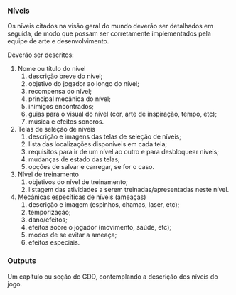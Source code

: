 ### Níveis

Os níveis citados na visão geral do mundo deverão ser detalhados em seguida,
de modo que possam ser corretamente implementados pela equipe de arte e
desenvolvimento.

Deverão ser descritos:

1. Nome ou título do nível
	1. descrição breve do nível;
	1. objetivo do jogador ao longo do nível;
	1. recompensa do nível;
	1. principal mecânica do nível;
	1. inimigos encontrados;
	1. guias para o visual do nível (cor, arte de inspiração, tempo, etc);
	1. música e efeitos sonoros.
2. Telas de seleção de níveis
	1. descrição e imagens das telas de seleção de níveis;
	1. lista das localizações disponíveis em cada tela;
	1. requisitos para ir de um nível ao outro e para desbloquear níveis;
	1. mudanças de estado das telas;
	1. opções de salvar e carregar, se for o caso.
3. Nível de treinamento
	1. objetivos do nível de treinamento;
	1. listagem das atividades a serem treinadas/apresentadas neste nível.
4. Mecânicas específicas de níveis (ameaças)
	1. descrição e imagem (espinhos, chamas, laser, etc);
	1. temporização;
	1. dano/efeitos;
	1. efeitos sobre o jogador (movimento, saúde, etc);
	1. modos de se evitar a ameaça;
	1. efeitos especiais.

### Outputs

Um capítulo ou seção do GDD, contemplando a descrição dos níveis do jogo.
